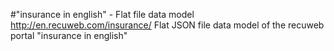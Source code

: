#"insurance in english" - Flat file data model
http://en.recuweb.com/insurance/
Flat JSON file data model of the recuweb portal "insurance in english"
